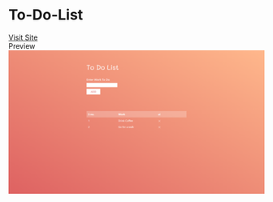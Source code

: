 # To-Do-List
<a href="https://roshnirajak.github.io/To-Do-List/">Visit Site</a><br>
Preview <br>
<img src="preview-img.png">